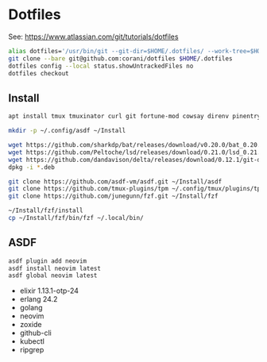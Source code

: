 # Dotfiles

See: https://www.atlassian.com/git/tutorials/dotfiles

```bash
alias dotfiles='/usr/bin/git --git-dir=$HOME/.dotfiles/ --work-tree=$HOME'
git clone --bare git@github.com:corani/dotfiles $HOME/.dotfiles
dotfiles config --local status.showUntrackedFiles no
dotfiles checkout
```

## Install

```bash
apt install tmux tmuxinator curl git fortune-mod cowsay direnv pinentry-tty

mkdir -p ~/.config/asdf ~/Install

wget https://github.com/sharkdp/bat/releases/download/v0.20.0/bat_0.20.0_amd64.deb
wget https://github.com/Peltoche/lsd/releases/download/0.21.0/lsd_0.21.0_amd64.deb
wget https://github.com/dandavison/delta/releases/download/0.12.1/git-delta_0.12.1_amd64.deb
dpkg -i *.deb

git clone https://github.com/asdf-vm/asdf.git ~/Install/asdf
git clone https://github.com/tmux-plugins/tpm ~/.config/tmux/plugins/tpm
git clone https://github.com/junegunn/fzf.git ~/Install/fzf

~/Install/fzf/install
cp ~/Install/fzf/bin/fzf ~/.local/bin/
```

## ASDF

```bash
asdf plugin add neovim
asdf install neovim latest
asdf global neovim latest
```

- elixir 1.13.1-otp-24
- erlang 24.2
- golang 
- neovim
- zoxide
- github-cli 
- kubectl
- ripgrep

